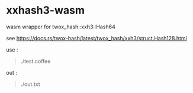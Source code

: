 # xxhash3-wasm

wasm wrapper for twox_hash::xxh3::Hash64

see https://docs.rs/twox-hash/latest/twox_hash/xxh3/struct.Hash128.html

use :
> ./test.coffee

out :
> ./out.txt
